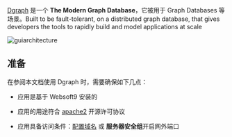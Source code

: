 [Dgraph](https://dgraph.io/) 是一个 **The Modern Graph Database**，它被用于 Graph Databases  等场景。Built to be fault-tolerant, on a distributed graph database, that gives developers the tools to rapidly build and model applications at scale


![guiarchitecture](https://libs.websoft9.com/Websoft9/DocsPicture/zh/dgraph/dgraph-gui-websoft9.svg)


## 准备

在参阅本文档使用 Dgraph 时，需要确保如下几点：

- 应用是基于 Websoft9 安装的

- 应用的用途符合 [apache2](https://opensource.org/licenses/Apache-2.0) 开源许可协议

- 应用具备访问条件：[配置域名](./guide/appsetdomain) 或 **服务器安全组**开启网外端口